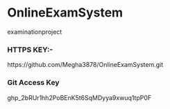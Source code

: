 # OnlineExamSystem
examinationproject

<h3>HTTPS KEY:- </h3>
<div>https://github.com/Megha3878/OnlineExamSystem.git</div>
<h3>Git Access Key</h3>
<div>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</div>
